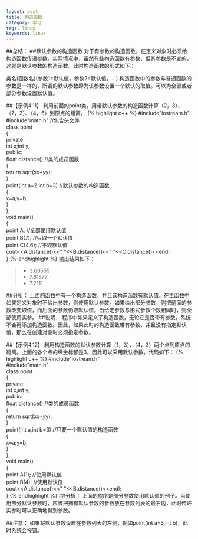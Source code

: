 ```yaml
---
layout: post
title: 构造函数
category: 学习
tags: linux
keywords: linux
---
```


##总结：
##默认参数的构造函数
对于有参数的构造函数，在定义对象时必须给构造函数传递参数。实际情况中，虽然有些构造函数有参数，但其参数是不变的，这就是默认参数的构造函数。此时构造函数的形式如下：

类名(函数名)(参数1=默认值，参数2=默认值，…) 
构造函数中的参数与普通函数的参数是一样的，所谓的默认参数即为该参数设置一个默认的取值。可以为全部或者部分参数设置默认值。

##【示例4.11】 
利用前面的point类，用带默认参数的构造函数计算（2，3）、（7，3）、（4，6）到原点的距离。
{% highlight c++ %}
#include"iostream.h"  
#include"math.h"                //包含头文件  
class point  
{  
private:  
    int x;int y;  
public:  
    float distance()            //类的成员函数  
    {  
        return sqrt(x*x+y*y);  
    }  
    point(int a=2,int b=3)      //默认参数的构造函数  
    {  
        x=a;y=b;  
    }  
};  
void main()  
{  
    point A;                    //全部使用默认值  
    point B(7);                 //只取一个默认值  
    point C(4,6);               //不取默认值  
    cout<<A.distance()<<"   "<<B.distance()<<"  "<<C.distance()<<endl;  
} 
{% endhighlight %}
输出结果如下：

>* 3.60555   
>* 7.61577  
>* 7.2111 

##分析：
上面的函数中有一个构造函数，并且该构造函数有默认值。在主函数中如果定义对象时不给出参数，则使用默认参数。如果给出部分参数，则把前面的参数改变取值，而后面的参数仍取默认值。当给定参数与形式参数个数相同时，则全部使用实参。
##说明：
程序中如果定义了构造函数，无论它是否带有参数，系统不会再添加构造函数。因此，如果此时的构造函数带有参数，并且没有指定默认值，那么在创建对象时必须指定参数。

##【示例4.12】 
利用构造函数的默认参数计算（1，3）、（4，3）两个点到原点的距离。上面的各个点的纵坐标都是3，因此可以采用默认参数。代码如下：
{% highlight c++ %}
#include"iostream.h"  
#include"math.h"  
class point  
{  
private:  
    int x;int y;  
public:  
    float distance()            //类的成员函数  
    {  
        return sqrt(x*x+y*y);  
    }  
    point(int a,int b=3)        //只要一个默认值的构造函数  
    {  
        x=a;y=b;  
    }  
};  
void main()  
{  
    point A(1);                 //使用默认值  
    point B(4);                 //使用默认值  
    cout<<A.distance()<<"   "<<B.distance()<<endl;  
} 
{% endhighlight %}
##分析：
上面的程序是部分参数使用默认值的例子。当使用部分默认参数时，应该把拥有默认参数的参数放在参数列表的最右边，此时传递实参时可以正确地得到参数。

##注意：
如果将默认参数设置在参数列表的左侧，例如point(int a=3,int b)，此时系统会报错。


